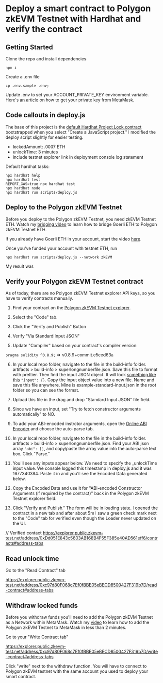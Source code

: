 # Deploy a smart contract to Polygon zkEVM Testnet with Hardhat and verify the contract

## Getting Started

Clone the repo and install dependencies

```shell
npm i
```

Create a .env file

```shell
cp .env.sample .env;
```

Update .env to set your ACCOUNT_PRIVATE_KEY environment variable. Here's [an article](https://support.metamask.io/hc/en-us/articles/360015289632-How-to-export-an-account-s-private-key#:~:text=On%20the%20account%20page%2C%20click,click%20%E2%80%9CConfirm%E2%80%9D%20to%20proceed) on how to get your private key from MetaMask.

## Code callouts in deploy.js

The base of this project is the [default Hardhat Project Lock contract](https://hardhat.org/hardhat-runner/docs/getting-started#quick-start) bootstrapped when you select "Create a JavaScript project." I modified the deploy script slightly for easier testing.

- lockedAmount: .0007 ETH
- unlockTime: 3 minutes
- include testnet explorer link in deployment console log statement

Default hardhat tasks:

```shell
npx hardhat help
npx hardhat test
REPORT_GAS=true npx hardhat test
npx hardhat node
npx hardhat run scripts/deploy.js
```

## Deploy to the Polygon zkEVM Testnet

Before you deploy to the Polygon zkEVM Testnet, you need zkEVM Testnet ETH. Watch my [bridging video](https://www.youtube.com/watch?v=eYZAPkTCgwg&t=330s) to learn how to bridge Goerli ETH to Polygon zkEVM Testnet ETH.

If you already have Goerli ETH in your account, start the video [here](https://youtu.be/eYZAPkTCgwg?t=183).

Once you've funded your account with testnet ETH, run

```shell
npx hardhat run scripts/deploy.js --network zkEVM
```

My result was 

## Verify your Polygon zkEVM Testnet contract

As of today, there are no Polygon zkEVM Testnet explorer API keys, so you have to verify contracts manually.

1. Find your contract on the [Polygon zkEVM Testnet explorer](https://explorer.public.zkevm-test.net/).

2. Select the "Code" tab.

3. Click the "Verify and Publish" Button

4. Verify "Via Standard Input JSON"

5. Update "Compiler" based on your contract's compiler version

`pragma solidity ^0.8.9;` => v0.8.9+commit.e5eed63a

6. In your local repo folder, navigate to the file in the build-info folder. artifacts > build-info > superlongnumberfile.json. Save this file to format with prettier. Then find the input JSON object. It will look [something like this](https://docs.soliditylang.org/en/latest/using-the-compiler.html#input-description) `"input": {}`. Copy the input object value into a new file. Name and save this file anywhere. Mine is example-standard-input.json in the root folder so you can see the format.

7. Upload this file in the drag and drop "Standard Input JSON" file field.

8. Since we have an input, set "Try to fetch constructor arguments automatically" to NO.

9. To add your ABI-encoded instrctor arguments, open the [Online ABI Encoder](https://abi.hashex.org/) and choose the auto-parse tab. 

10. In your local repo folder, navigate to the file in the build-info folder. artifacts > build-info > superlongnumberfile.json. Find your ABI json array `"abi": []`, and copy/paste the array value into the auto-parse text box. Click "Parse."

11. You'll see any inputs appear below. We need to specify the _unlockTime
input value. We console logged this timestamp in deploy.js and it was 1677340384. Paste it in and you'll see the Encoded Data generated below.

12. Copy the Encoded Data and use it for "ABI-encoded Constructor Arguments (if required by the contract)" back in the Polygon zkEVM Testnet explorer field.

13. Click "Verify and Publish." The form will be in loading state. I opened the contract in a new tab and after about 5m I saw a green check mark next to the "Code" tab for verified even though the Loader never updated on the UI.

// Verified contact
https://explorer.public.zkevm-test.net/address/0xDd051E843c5603AB168B4F55F385e40AD561eff6/contracts#address-tabs


## Read unlock time

Go to the "Read Contract" tab

https://explorer.public.zkevm-test.net/address/0xc97d80F068c7Ef0fBBE05eBECD8500427F319b7D/read-contract#address-tabs

## Withdraw locked funds

Before you withdraw funds you'll need to add the Polygon zkEVM Testnet as a Network within MetaMask. Watch my [video](https://www.youtube.com/watch?v=Y1gOkTsXgSY) to learn how to add the Polygon zkEVM Testnet to MetaMask in less than 2 minutes.

Go to your "Write Contract tab"

https://explorer.public.zkevm-test.net/address/0xc97d80F068c7Ef0fBBE05eBECD8500427F319b7D/write-contract#address-tabs

Click "write" next to the withdraw function. You will have to connect to Polygon zkEVM testnet with the same account you used to deploy your smart contract.